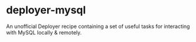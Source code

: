 # deployer-mysql
An unofficial Deployer recipe containing a set of useful tasks for interacting with MySQL locally &amp; remotely.
